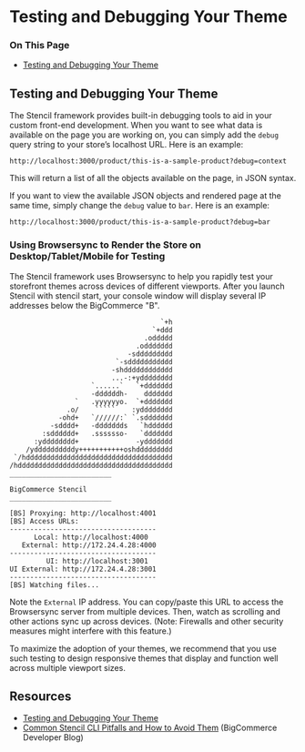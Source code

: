 <h1>Testing and Debugging Your Theme</h1>

<div class="otp" id="no-index">
	<h3> On This Page </h3>
	<ul>
		<li><a href="#testing_testing-and-debugging">Testing and Debugging Your Theme</a></li>
	</ul>
</div>

<a href='#testing_testing-and-debugging' aria-hidden='true' class='block-anchor'  id='testing_testing-and-debugging'></a>

## Testing and Debugging Your Theme

The Stencil framework provides built-in debugging tools to aid in your custom front-end development.
When you want to see what data is available on the page you are working on, you can simply add the `debug` query string to your store’s localhost URL. Here is an example:

`http://localhost:3000/product/this-is-a-sample-product?debug=context
`

This will return a list of all the objects available on the page, in JSON syntax.

If you want to view the available JSON objects and rendered page at the same time, simply change the `debug` value to `bar`. Here is an example:

`http://localhost:3000/product/this-is-a-sample-product?debug=bar`

### Using Browsersync to Render the Store on Desktop/Tablet/Mobile for Testing

The Stencil framework uses Browsersync to help you rapidly test your storefront themes across devices of different viewports. After you launch Stencil with stencil start, your console window will display several IP addresses below the BigCommerce "B".

```
                                     `+h
                                   `+ddd
                                 .oddddd
                               .oddddddd
                             -sddddddddd
                          `-sddddddddddd
                         -shdddddddddddd
                         ...-:+ydddddddd
                    `......`   `+ddddddd
                    -ddddddh-    ddddddd
                `   .yyyyyyo.  `+ddddddd
              .o/    `````    :ydddddddd
            -ohd+   `//////:` `.sddddddd
          -sdddd+   -ddddddds   `hdddddd
        :sdddddd+   .sssssso-   `ddddddd
      :ydddddddd+              -yddddddd
    /yddddddddddy+++++++++++oshddddddddd
 `/hdddddddddddddddddddddddddddddddddddd
/hdddddddddddddddddddddddddddddddddddddd
_________________________

BigCommerce Stencil
_________________________

[BS] Proxying: http://localhost:4001
[BS] Access URLs:
------------------------------------
      Local: http://localhost:4000
   External: http://172.24.4.28:4000
------------------------------------
         UI: http://localhost:3001
UI External: http://172.24.4.28:3001
------------------------------------
[BS] Watching files...
```

Note the `External` IP address. You can copy/paste this URL to access the Browsersync server from multiple devices. Then, watch as scrolling and other actions sync up across devices. (Note: Firewalls and other security measures might interfere with this feature.)

To maximize the adoption of your themes, we recommend that you use such testing to design responsive themes that display and function well across multiple viewport sizes.




## Resources
* [Testing and Debugging Your Theme](https://developer.bigcommerce.com/stencil-docs/development-quickstart/testing-and-debugging-your-theme)
* [Common Stencil CLI Pitfalls and How to Avoid Them](https://medium.com/bigcommerce-developer-blog/common-stencil-cli-pitfalls-and-how-to-avoid-them-7562dbbab793) (BigCommerce Developer Blog)

